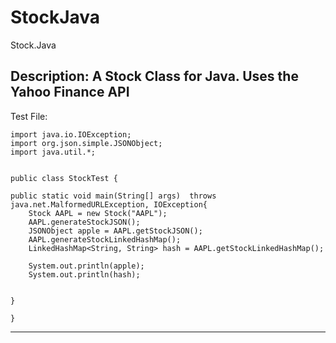 # StockJava
Stock.Java 

Description: A Stock Class for Java. Uses the Yahoo Finance API
--------------------------------------------------------------------------------
Test File:

	import java.io.IOException;
	import org.json.simple.JSONObject;
	import java.util.*;


	public class StockTest {

	public static void main(String[] args)  throws java.net.MalformedURLException, IOException{
		Stock AAPL = new Stock("AAPL");
		AAPL.generateStockJSON();
		JSONObject apple = AAPL.getStockJSON();
		AAPL.generateStockLinkedHashMap();
		LinkedHashMap<String, String> hash = AAPL.getStockLinkedHashMap();
		
		System.out.println(apple);
		System.out.println(hash);
		

	}

	}

----------------------------------------------------------------------------------


